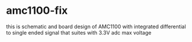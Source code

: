 # amc1100-fix
this is schematic and board design of AMC1100 with integrated differential to single ended signal that suites with 3.3V adc max voltage
